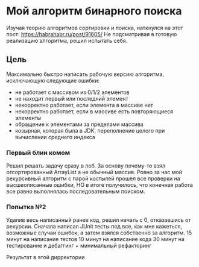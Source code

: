 # Мой алгоритм бинарного поиска

Изучая теорию алгоритмов сортировки и поиска, наткнулся на этот пост: https://habrahabr.ru/post/91605/
Не подсматривая в готовую реализацию алгоритма, решил испытать себя.

## Цель
Максимально быстро написать рабочую версию алгоритма, исключающую следующие ошибки:
- не работает с массивом из 0/1/2 элементов
- не находит первый или последний элемент
- некорректно работает, если элемента в массиве нет
- некорректно работает, если в массиве есть повторяющиеся элементы
- обращение к элементами за пределами массива
- козырная, которая была в JDK, переполнение целого при вычислении среднего индекса

### Первый блин комом
Решил решать задачу сразу в лоб. За основу почему-то взял отсортированный ArrayList а не обычный массив.
Ровно за час мой рекурсивный алгоритм с парой костылей прошел все проверки на высшеописанные ошибки, НО в итоге получилось, что конечная работа все равно выполнялась последовательным поиском.

### Попытка №2
Удалив весь написанный ранее код, решил начать с 0, отказавшись от рекурсии.
Сначала написал JUnit тесты под все, как мне кажеться, возможные случаи ошибок, а затем взялся собственно за алгоритм.
15 минут на написание тестов
10 минут на написание кода
30 минут на тестирование и дебаггинг + минимальный рефакторинг

Результат в этой дирректории
